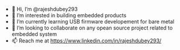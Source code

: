 - 👋 Hi, I’m @rajeshdubey293
- 👀 I’m interested in building embedded products
- 🌱 I’m currently learning USB firmware developement for bare metal
- 💞️ I’m looking to collaborate on any opean source project related to embedded system
- 📫 Reach me at https://www.linkedin.com/in/rajeshdubey293/

<!---
rajeshdubey293/rajeshdubey293 is a ✨ special ✨ repository because its `README.md` (this file) appears on your GitHub profile.
You can click the Preview link to take a look at your changes.
--->
